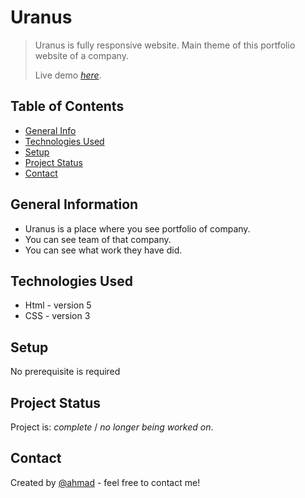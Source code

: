 # Uranus
> Uranus is fully responsive website.
>Main theme of this portfolio website of a company.
>
> Live demo [_here_](https://Uranus1.netlify.app/). 
## Table of Contents
* [General Info](#general-information)
* [Technologies Used](#technologies-used)
* [Setup](#setup)
* [Project Status](#project-status)
* [Contact](#contact)



## General Information
- Uranus is a place where you see portfolio of company.
- You can see team of that company.
- You can see what work they have did.


## Technologies Used
- Html - version 5
- CSS - version 3



## Setup
No prerequisite is required




## Project Status
Project is:  _complete_ / _no longer being worked on_.







## Contact
Created by [@ahmad](mailto:ahmad53shah@gmail.com) - feel free to contact me!



